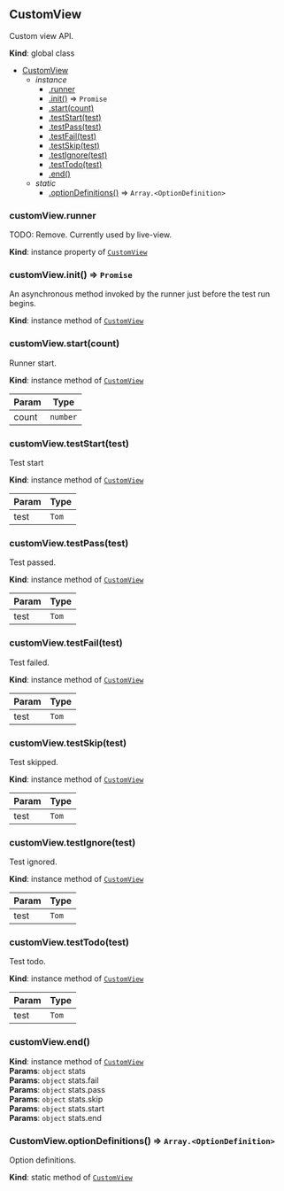 <a name="CustomView"></a>

## CustomView
Custom view API.

**Kind**: global class  

* [CustomView](#CustomView)
    * _instance_
        * [.runner](#CustomView+runner)
        * [.init()](#CustomView+init) ⇒ <code>Promise</code>
        * [.start(count)](#CustomView+start)
        * [.testStart(test)](#CustomView+testStart)
        * [.testPass(test)](#CustomView+testPass)
        * [.testFail(test)](#CustomView+testFail)
        * [.testSkip(test)](#CustomView+testSkip)
        * [.testIgnore(test)](#CustomView+testIgnore)
        * [.testTodo(test)](#CustomView+testTodo)
        * [.end()](#CustomView+end)
    * _static_
        * [.optionDefinitions()](#CustomView.optionDefinitions) ⇒ <code>Array.&lt;OptionDefinition&gt;</code>

<a name="CustomView+runner"></a>

### customView.runner
TODO: Remove. Currently used by live-view.

**Kind**: instance property of [<code>CustomView</code>](#CustomView)  
<a name="CustomView+init"></a>

### customView.init() ⇒ <code>Promise</code>
An asynchronous method invoked by the runner just before the test run begins.

**Kind**: instance method of [<code>CustomView</code>](#CustomView)  
<a name="CustomView+start"></a>

### customView.start(count)
Runner start.

**Kind**: instance method of [<code>CustomView</code>](#CustomView)  

| Param | Type |
| --- | --- |
| count | <code>number</code> | 

<a name="CustomView+testStart"></a>

### customView.testStart(test)
Test start

**Kind**: instance method of [<code>CustomView</code>](#CustomView)  

| Param | Type |
| --- | --- |
| test | <code>Tom</code> | 

<a name="CustomView+testPass"></a>

### customView.testPass(test)
Test passed.

**Kind**: instance method of [<code>CustomView</code>](#CustomView)  

| Param | Type |
| --- | --- |
| test | <code>Tom</code> | 

<a name="CustomView+testFail"></a>

### customView.testFail(test)
Test failed.

**Kind**: instance method of [<code>CustomView</code>](#CustomView)  

| Param | Type |
| --- | --- |
| test | <code>Tom</code> | 

<a name="CustomView+testSkip"></a>

### customView.testSkip(test)
Test skipped.

**Kind**: instance method of [<code>CustomView</code>](#CustomView)  

| Param | Type |
| --- | --- |
| test | <code>Tom</code> | 

<a name="CustomView+testIgnore"></a>

### customView.testIgnore(test)
Test ignored.

**Kind**: instance method of [<code>CustomView</code>](#CustomView)  

| Param | Type |
| --- | --- |
| test | <code>Tom</code> | 

<a name="CustomView+testTodo"></a>

### customView.testTodo(test)
Test todo.

**Kind**: instance method of [<code>CustomView</code>](#CustomView)  

| Param | Type |
| --- | --- |
| test | <code>Tom</code> | 

<a name="CustomView+end"></a>

### customView.end()
**Kind**: instance method of [<code>CustomView</code>](#CustomView)  
**Params**: <code>object</code> stats  
**Params**: <code>object</code> stats.fail  
**Params**: <code>object</code> stats.pass  
**Params**: <code>object</code> stats.skip  
**Params**: <code>object</code> stats.start  
**Params**: <code>object</code> stats.end  
<a name="CustomView.optionDefinitions"></a>

### CustomView.optionDefinitions() ⇒ <code>Array.&lt;OptionDefinition&gt;</code>
Option definitions.

**Kind**: static method of [<code>CustomView</code>](#CustomView)  
